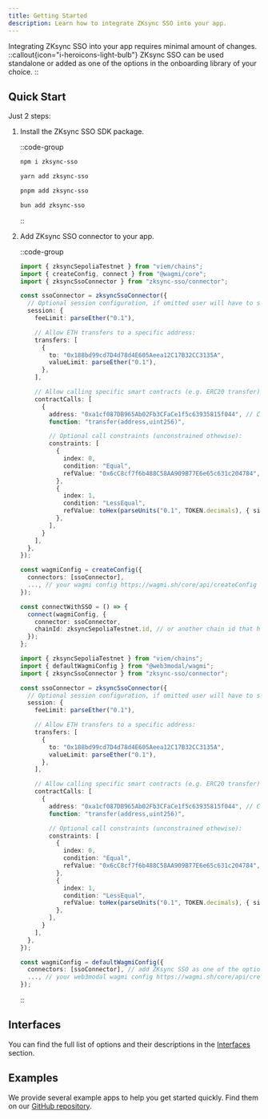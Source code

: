 ```yaml
---
title: Getting Started
description: Learn how to integrate ZKsync SSO into your app.
---
```


Integrating ZKsync SSO into your app requires minimal amount of changes.
::callout{icon="i-heroicons-light-bulb"}
ZKsync SSO can be used standalone or added as one of the options in the onboarding library of your choice.
::

## Quick Start

Just 2 steps:

1. Install the ZKsync SSO SDK package.

    ::code-group

    ```bash [npm]
    npm i zksync-sso
    ```

    ```bash [yarn]
    yarn add zksync-sso
    ```

    ```bash [pnpm]
    pnpm add zksync-sso
    ```

    ```bash [bun]
    bun add zksync-sso
    ```

    ::

1. Add ZKsync SSO connector to your app.

    ::code-group

    ```ts [wagmi]
    import { zksyncSepoliaTestnet } from "viem/chains";
    import { createConfig, connect } from "@wagmi/core";
    import { zksyncSsoConnector } from "zksync-sso/connector";

    const ssoConnector = zksyncSsoConnector({
      // Optional session configuration, if omitted user will have to sign every transaction via Auth Server
      session: {
        feeLimit: parseEther("0.1"),

        // Allow ETH transfers to a specific address:
        transfers: [
          {
            to: "0x188bd99cd7D4d78d4E605Aeea12C17B32CC3135A",
            valueLimit: parseEther("0.1"),
          },
        ],

        // Allow calling specific smart contracts (e.g. ERC20 transfer):
        contractCalls: [
          {
            address: "0xa1cf087DB965Ab02Fb3CFaCe1f5c63935815f044", // Contract address
            function: "transfer(address,uint256)",

            // Optional call constraints (unconstrained othewise):
            constraints: [
              {
                index: 0,
                condition: "Equal",
                refValue: "0x6cC8cf7f6b488C58AA909B77E6e65c631c204784", // Only allow transfers to this address
              },
              {
                index: 1,
                condition: "LessEqual",
                refValue: toHex(parseUnits("0.1", TOKEN.decimals), { size: 32 }), // Limit the transfer amount to 0.1 tokens
              },
            ],
          }
        ],
      },
    });

    const wagmiConfig = createConfig({
      connectors: [ssoConnector],
      ..., // your wagmi config https://wagmi.sh/core/api/createConfig
    });

    const connectWithSSO = () => {
      connect(wagmiConfig, {
        connector: ssoConnector,
        chainId: zksyncSepoliaTestnet.id, // or another chain id that has SSO support
      });
    };
    ```

    ```ts [web3modal]
    import { zksyncSepoliaTestnet } from "viem/chains";
    import { defaultWagmiConfig } from "@web3modal/wagmi";
    import { zksyncSsoConnector } from "zksync-sso/connector";

    const ssoConnector = zksyncSsoConnector({
      // Optional session configuration, if omitted user will have to sign every transaction via Auth Server
      session: {
        feeLimit: parseEther("0.1"),

        // Allow ETH transfers to a specific address:
        transfers: [
          {
            to: "0x188bd99cd7D4d78d4E605Aeea12C17B32CC3135A",
            valueLimit: parseEther("0.1"),
          },
        ],

        // Allow calling specific smart contracts (e.g. ERC20 transfer):
        contractCalls: [
          {
            address: "0xa1cf087DB965Ab02Fb3CFaCe1f5c63935815f044", // Contract address
            function: "transfer(address,uint256)",

            // Optional call constraints (unconstrained othewise):
            constraints: [
              {
                index: 0,
                condition: "Equal",
                refValue: "0x6cC8cf7f6b488C58AA909B77E6e65c631c204784", // Only allow transfers to this address
              },
              {
                index: 1,
                condition: "LessEqual",
                refValue: toHex(parseUnits("0.1", TOKEN.decimals), { size: 32 }), // Limit the transfer amount to 0.1 tokens
              },
            ],
          }
        ],
      },
    });

    const wagmiConfig = defaultWagmiConfig({
      connectors: [ssoConnector], // add ZKsync SSO as one of the options in the onboarding modal
      ..., // your web3modal wagmi config https://wagmi.sh/core/api/createConfig
    });
    ```

    ::

## Interfaces

You can find the full list of options and their descriptions in the [Interfaces](/build/zksync-sso/interfaces) section.

## Examples

We provide several example apps to help you get started quickly. Find them on our [GitHub repository](https://github.com/matter-labs/zksync-sso).
